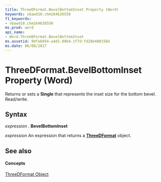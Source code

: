 ```yaml
---
title: ThreeDFormat.BevelBottomInset Property (Word)
keywords: vbawd10.chm164626550
f1_keywords:
- vbawd10.chm164626550
ms.prod: word
api_name:
- Word.ThreeDFormat.BevelBottomInset
ms.assetid: 99feb954-a4d1-89b4-1f7d-fd28b480158d
ms.date: 06/08/2017
---
```



# ThreeDFormat.BevelBottomInset Property (Word)

Returns or sets a **Single** that represents the inset size for the bottom bevel. Read/write.


## Syntax

 _expression_ . **BevelBottomInset**

 _expression_ An expression that returns a **[ThreeDFormat](threedformat-object-word.md)** object.


## See also


#### Concepts


[ThreeDFormat Object](threedformat-object-word.md)

